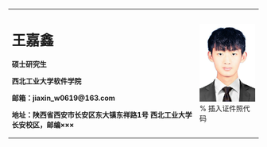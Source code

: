 <table border="0">
  <tr>
    <td width="75%">
      <h1>王嘉鑫</h1>
      <p><b>硕士研究生</b></p>
      <p><b>西北工业大学软件学院</b></p>
      <p><b>邮箱：jiaxin_w0619@163.com</b></p>
      <p><b>地址：陕西省西安市长安区东大镇东祥路1号 西北工业大学长安校区，邮编×××</b></p>
    </td>
    <td width="25%">
      <img src="/zhengjianzhao.jpg" width="100%">      % 插入证件照代码
    </td>
  </tr>
</table>
